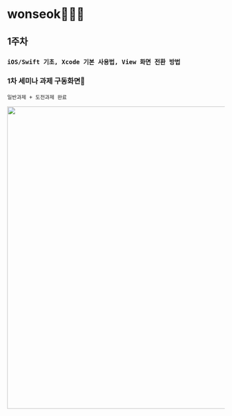 # wonseok🙋🏽‍♂️
## 1주차
### `iOS/Swift 기초, Xcode 기본 사용법, View 화면 전환 방법`
### 1차 세미나 과제 구동화면📲
`일반과제 + 도전과제 완료`

<img height="700" src="/Assignment/SOPT27_week1_assignment/SOPT27_week1_assignment/week1_assignment_simul.gif">
